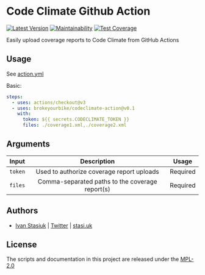 # Code Climate Github Action

[![Latest Version](https://img.shields.io/github/v/release/brokeyourbike/codeclimate-action)](https://github.com/brokeyourbike/codeclimate-action/releases)
[![Maintainability](https://api.codeclimate.com/v1/badges/5809b26fe097a7ce7af8/maintainability)](https://codeclimate.com/github/brokeyourbike/codeclimate-action/maintainability)
[![Test Coverage](https://api.codeclimate.com/v1/badges/5809b26fe097a7ce7af8/test_coverage)](https://codeclimate.com/github/brokeyourbike/codeclimate-action/test_coverage)

Easily upload coverage reports to Code Climate from GitHub Actions

## Usage

See [action.yml](action.yml)

Basic:
```yaml
steps:
  - uses: actions/checkout@v3
  - uses: brokeyourbike/codeclimate-action@v0.1
    with:
      token: ${{ secrets.CODECLIMATE_TOKEN }}
      files: ./coverage1.xml,./coverage2.xml
```

## Arguments

| Input | Description | Usage |
| :---: | :---: | :---: |
| `token` | Used to authorize coverage report uploads | Required |
| `files` | Comma-separated paths to the coverage report(s) | Required |

## Authors
- [Ivan Stasiuk](https://github.com/brokeyourbike) | [Twitter](https://twitter.com/brokeyourbike) | [stasi.uk](https://stasi.uk)

## License

The scripts and documentation in this project are released under the [MPL-2.0](https://github.com/brokeyourbike/codeclimate-action/blob/main/LICENSE)
